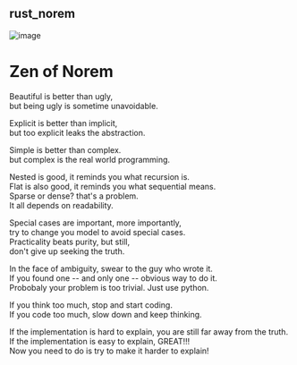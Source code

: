 ## rust_norem
![image](https://github.com/AntonPing/rust_norem/blob/master/NoremLogo.png)

# Zen of Norem
Beautiful is better than ugly,  
but being ugly is sometime unavoidable.  

Explicit is better than implicit,  
but too explicit leaks the abstraction.  

Simple is better than complex.  
but complex is the real world programming.  

Nested is good, it reminds you what recursion is.  
Flat is also good, it reminds you what sequential means.  
Sparse or dense? that's a problem.  
It all depends on readability.  

Special cases are important, more importantly,  
try to change you model to avoid special cases.  
Practicality beats purity, but still,  
don't give up seeking the truth.  

In the face of ambiguity, swear to the guy who wrote it.  
If you found one -- and only one -- obvious way to do it.  
Probobaly your problem is too trivial. Just use python.  

If you think too much, stop and start coding.  
If you code too much, slow down and keep thinking.  

If the implementation is hard to explain, you are still far away from the truth.  
If the implementation is easy to explain, GREAT!!!  
Now you need to do is try to make it harder to explain!  

